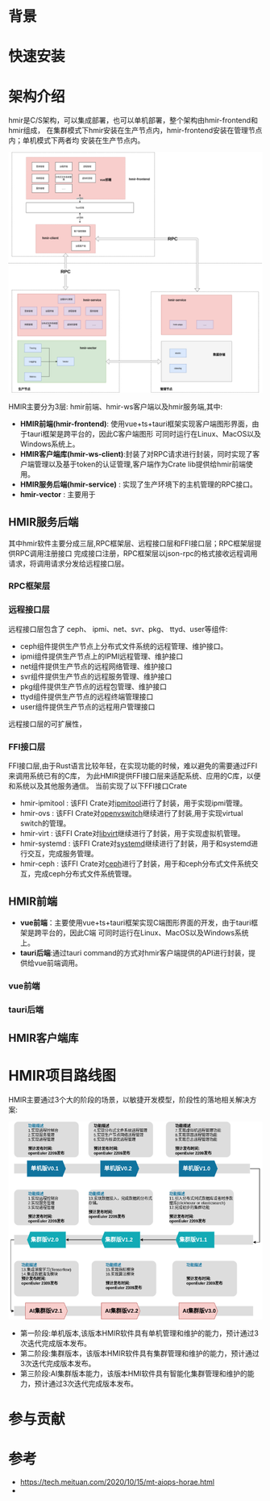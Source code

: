 
# 背景


# 快速安装

# 架构介绍

hmir是C/S架构，可以集成部署，也可以单机部署，整个架构由hmir-frontend和hmir组成，
在集群模式下hmir安装在生产节点内，hmir-frontend安装在管理节点内；单机模式下两者均
安装在生产节点内。

![](./image/arch.png)

HMIR主要分为3层: hmir前端、hmir-ws客户端以及hmir服务端,其中:

- **HMIR前端(hmir-frontend)**: 使用vue+ts+tauri框架实现客户端图形界面，由于tauri框架是跨平台的，因此C客户端图形
  可同时运行在Linux、MacOS以及Windows系统上。
- **HMIR客户端库(hmir-ws-client)**:封装了对RPC请求进行封装，同时实现了客户端管理以及基于token的认证管理,客户端作为Crate lib提供给hmir前端使用。
- **HMIR服务后端(hmir-service)** : 实现了生产环境下的主机管理的RPC接口。
- **hmir-vector** : 主要用于

## HMIR服务后端

其中hmir软件主要分成三层,RPC框架层、远程接口层和FFI接口层；RPC框架层提供RPC调用注册接口
完成接口注册，RPC框架层以json-rpc的格式接收远程调用请求，将调用请求分发给远程接口层。


### RPC框架层

### 远程接口层

远程接口层包含了 ceph、 ipmi、net、svr、pkg、  ttyd、user等组件:

- ceph组件提供生产节点上分布式文件系统的远程管理、维护接口。
- ipmi组件提供生产节点上的IPMI远程管理、维护接口
- net组件提供生产节点的远程网络管理、维护接口
- svr组件提供生产节点的远程服务管理、维护接口
- pkg组件提供生产节点的远程包管理、维护接口
- ttyd组件提供生产节点的远程终端管理接口
- user组件提供生产节点的远程用户管理接口

远程接口层的可扩展性，

### FFI接口层

FFI接口层,由于Rust语言比较年轻，在实现功能的时候，难以避免的需要通过FFI来调用系统已有的C库，
为此HMIR提供FFI接口层来适配系统、应用的C库，以便和系统以及其他服务通信。
当前实现了以下FFI接口Crate

- hmir-ipmitool : 该FFI Crate对[ipmitool](https://github.com/ipmitool/ipmitool)进行了封装，用于实现ipmi管理。
- hmir-ovs      : 该FFI Crate对[openvswitch](https://www.openvswitch.org/)继续进行了封装,用于实现virtual switch的管理。
- hmir-virt     : 该FFI Crate对[libvirt](https://libvirt.org/)继续进行了封装，用于实现虚拟机管理。
- hmir-systemd  : 该FFI Crate对[systemd](https://systemd.io/)继续进行了封装，用于和systemd进行交互，完成服务管理。 
- hmir-ceph     : 该FFI Crate对[ceph](https://ceph.org/)进行了封装，用于和ceph分布式文件系统交互，完成ceph分布式文件系统管理。

## HMIR前端

- **vue前端**：主要使用vue+ts+tauri框架实现C端图形界面的开发，由于tauri框架是跨平台的，因此C端
  可同时运行在Linux、MacOS以及Windows系统上。
- **tauri后端**:通过tauri command的方式对hmir客户端提供的API进行封装，提供给vue前端调用。

### vue前端

### tauri后端

## HMIR客户端库

# HMIR项目路线图

HMIR主要通过3个大的阶段的场景，以敏捷开发模型，阶段性的落地相关解决方案:

![](./image/roadmap.png)

- 第一阶段:单机版本,该版本HMIR软件具有单机管理和维护的能力，预计通过3次迭代完成版本发布。
- 第二阶段:集群版本，该版本HMIR软件具有集群管理和维护的能力，预计通过3次迭代完成版本发布。
- 第三阶段:AI集群版本能力，该版本HMI软件具有智能化集群管理和维护的能力，预计通过3次迭代完成版本发布。


# 参与贡献

# 参考

- https://tech.meituan.com/2020/10/15/mt-aiops-horae.html
- 